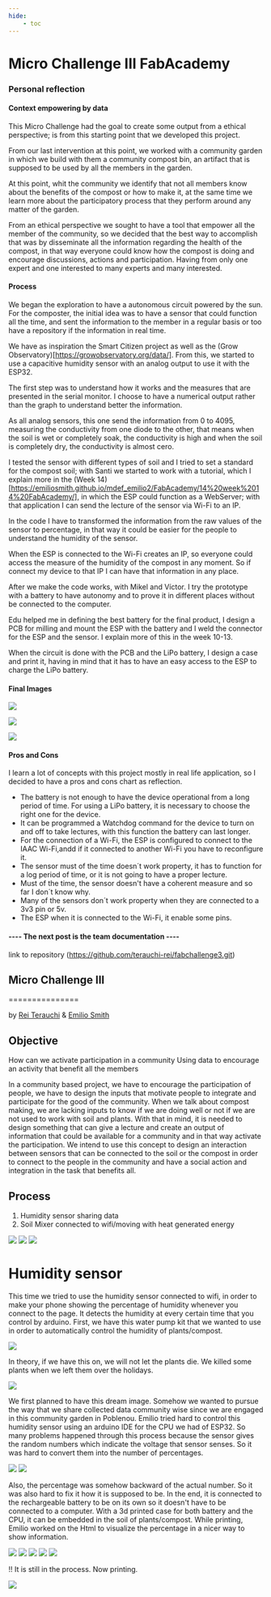 ```yaml
---
hide:
    - toc
---
```


# Micro Challenge  III FabAcademy

### Personal reflection

#### Context empowering by data

This Micro Challenge had the goal to create some output from a ethical perspective; is from this starting point that we developed this project.

From our last intervention at this point, we worked with a community garden in which we build with them a community compost bin, an artifact that is supposed to be used by all the members in the garden.

At this point, whit the community we identify that not all members know about the benefits of the compost or how to make it, at the same time we learn more about the participatory process that they perform around any matter of the garden.

From an ethical perspective we sought to have a tool that empower all the member of the community, so we decided that the best way to accomplish that was by disseminate all the information regarding the health of the compost, in that way everyone could know how the compost is doing and encourage discussions, actions and participation. Having from only one expert and one interested to many experts and many interested.

#### Process

We began the exploration to have a autonomous circuit powered by the sun. For the composter, the initial idea was to have a sensor that could function all the time, and sent the information to the member in a regular basis or too have a repository if the information in real time.

We have as inspiration the Smart Citizen project as well as the (Grow Observatory)[https://growobservatory.org/data/]. From this, we started to use a capacitive humidity sensor with an analog output to use it with the ESP32.

The first step was to understand how it works and the measures that are presented in the serial monitor. I choose to have a numerical output rather than the graph to understand better the information.

As all analog sensors, this one send the information from 0 to 4095, measuring the conductivity from one diode to the other, that means when the soil is wet or completely soak, the conductivity is high and when the soil is completely dry, the conductivity is almost cero.

I tested the sensor with different types of soil and I tried to set a standard for the compost soil; with Santi we started to work with a tutorial, which I explain more in the  (Week 14)[https://emiliosmith.github.io/mdef_emilio2/FabAcademy/14%20week%2014%20FabAcademy/], in which the ESP could function as a WebServer; with that application I can send the lecture of the sensor via Wi-Fi to an IP.

In the code I have to transformed the information from the raw values of the sensor to percentage, in that way it could be easier for the people to understand the humidity of the sensor.

When the ESP is connected to the Wi-Fi creates an IP, so everyone could access the measure of the humidity of the compost in any moment. So if connect my device to that IP I can have that information in any place.

After we make the code works, with Mikel and Víctor. I try the prototype with a battery to have autonomy and to prove it in different places without be connected to the computer.

Edu helped me in defining the best battery for the final product, I design a PCB for milling and mount the ESP with the battery and I weld the connector for the ESP and the sensor. I explain more of this in the week 10-13.

When the circuit is done with the PCB and the LiPo battery, I design a case and print it, having in mind that it has to have an easy access to the ESP to charge the LiPo battery.

#### Final Images


![](/images/w_3.jpg)

![](/images/w_4.jpg)

![](/images/w_5.jpg)

#### Pros and Cons

I learn a lot of concepts with this project mostly in real life application, so I decided to have a pros and cons chart as reflection.
- The battery is not enough to have the device operational from a long period of time. For using a LiPo battery, it is necessary to choose the right one for the device.
- It can be programmed a Watchdog command for the device to turn on and off to take lectures, with this function the battery can last longer.
- For the connection of a Wi-Fi, the ESP is configured to connect to the IAAC Wi-Fi,andd if it connected to another Wi-Fi you have to reconfigure it.
- The sensor must of the time doesn´t work property, it has to function for a log period of time, or it is not going to have a proper lecture.
- Must of the time, the sensor doesn't have a coherent measure and so far I don´t know why.
- Many of the sensors don´t work property when they are connected to a 3v3 pin or 5v.
- The ESP when it is connected to the Wi-Fi, it enable some pins.




#### ---- The next post is the team documentation  ----
link to repository
(https://github.com/terauchi-rei/fabchallenge3.git)

## Micro Challenge III


===============



by [Rei Terauchi](https://terauchi-rei.github.io/mdefweb/) & [Emilio Smith](https://emiliosmith.github.io/mdef_emilio2/)

## Objective

How can we activate participation in a community
Using data to encourage an activity that benefit all the members

In a community based project, we have to encourage the participation of people, we have to design the inputs that motivate people to integrate and participate for the good of the community.
When we talk about compost making, we are lacking inputs to know if we are doing well or not if we are not used to work with soil and plants.
With that in mind, it is needed to design something that can give a lecture and create an output of information that could be available for a community and in that way activate the participation.
We intend to use this concept to design an interaction between sensors that can be connected to the soil or the compost in order to connect to the people in the community and have a social action and integration in the task that benefits all.

## Process

1. Humidity sensor sharing data
2. Soil Mixer connected to wifi/moving with heat generated energy

![](/images/S__6307842.jpg)
![](/fimages/protocol.jpeg)
![](/images/ref.jpeg)

# Humidity sensor

This time we tried to use the humidity sensor connected to wifi, in order to make your phone showing the percentage of humidity whenever you connect to the page.  It detects the humidity at every certain time that you control by arduino.
First, we have this water pump kit that we wanted to use in order to automatically control the humidity of plants/compost.

![](/images/kit.jpeg)

In theory, if we have this on, we will not let the plants die. We killed some plants when we left them over the holidays.

![](/images/S__6438935.jpg)

We first planned to have this dream image.
Somehow we wanted to pursue the way that we share collected  data community wise since we are engaged in this community garden in Poblenou.
Emilio tried hard to control this humidity sensor using an arduino IDE for the CPU we had of ESP32.
So many problems happened through this process because the sensor gives the random numbers which indicate the voltage that sensor senses. So it was hard to convert them into the number of percentages.

![](/images/S__6438937.jpg)
![](/images/S__6438947.jpg)

Also, the percentage was somehow backward of the actual number. So it was also hard to fix it how it is supposed to be.
In the end, it is connected to the rechargeable battery to be on its own so it doesn't have to be connected to a computer. With a 3d printed case for both battery and the CPU, it can be embedded in the soil of plants/compost.
While printing, Emilio worked on the Html to visualize the percentage in a nicer way to show information.

![](/images/html.jpeg)
![](/images/pcb.jpeg)
![](/images/test2.jpeg)
![](/images/test5.jpeg)
![](/images/plants.jpeg)

!! It is still in the process. Now printing.

![](/images/case.jpeg)
